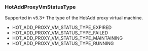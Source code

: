 ### HotAddProxyVmStatusType
Supported in v5.3+
The type of the HotAdd proxy virtual machine.

- HOT_ADD_PROXY_VM_STATUS_TYPE_EXPIRED
- HOT_ADD_PROXY_VM_STATUS_TYPE_FAILED
- HOT_ADD_PROXY_VM_STATUS_TYPE_MAINTAINING
- HOT_ADD_PROXY_VM_STATUS_TYPE_RUNNING

